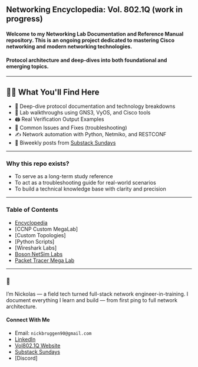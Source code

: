 ## Networking Encyclopedia: Vol. 802.1Q (work in progress)   

#### Welcome to my Networking Lab Documentation and Reference Manual repository. This is an ongoing project dedicated to mastering Cisco networking and modern networking technologies.
#### Protocol architecture and deep-dives into both foundational and emerging topics.
---
## 🕵️‍♂️ What You'll Find Here

- 📘 Deep-dive protocol documentation and technology breakdowns
- 🧪 Lab walkthroughs using GNS3, VyOS, and Cisco tools
- 🖨️ Real Verification Output Examples
- 🔐 Common Issues and Fixes (troubleshooting)
- ✍️ Network automation with Python, Netmiko, and RESTCONF
- 📰 Biweekly posts from [Substack Sundays](https://vol802.1q.substack.com)
---
### Why this repo exists?
* To serve as a long-term study reference
* To act as a troubleshooting guide for real-world scenarios
* To build a technical knowledge base with clarity and precision
---
### Table of Contents
* [Encyclopedia](https://github.com/nickbruggen90/Network-Notes)
* [CCNP Custom MegaLab]
* [Custom Topologies]
* [Python Scripts]
* [Wireshark Labs]
* [Boson NetSim Labs](https://github.com/nickbruggen90/Boson-Network-Labs)
* [Packet Tracer Mega Lab](https://github.com/nickbruggen90/Packet-Tracer-Mega-Lab)
---
### 👋
I’m Nickolas — a field tech turned full-stack network engineer-in-training. I document everything I learn and build — from first ping to full network architecture.
#### Connect With Me
* Email: `nickbruggen90@gmail.com`
* [LinkedIn](https://www.linkedin.com/in/nickbruggen90/)
* [Vol802.1Q Website](https://www.vol8021q.com)
* [Substack Sundays](https://vol8021q.substack.com)
* [Discord]
